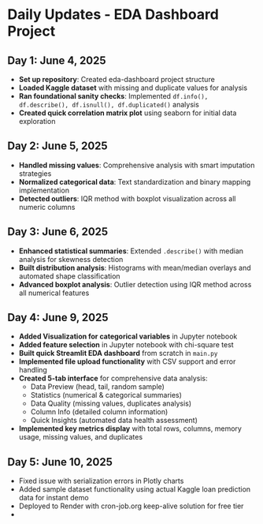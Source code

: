 # Daily Updates - EDA Dashboard Project

## Day 1: June 4, 2025
- **Set up repository**: Created eda-dashboard project structure
- **Loaded Kaggle dataset** with missing and duplicate values for analysis
- **Ran foundational sanity checks**: Implemented `df.info(), df.describe(), df.isnull(), df.duplicated()` analysis
- **Created quick correlation matrix plot** using seaborn for initial data exploration

## Day 2: June 5, 2025
- **Handled missing values**: Comprehensive analysis with smart imputation strategies
- **Normalized categorical data**: Text standardization and binary mapping implementation
- **Detected outliers**: IQR method with boxplot visualization across all numeric columns

## Day 3: June 6, 2025
- **Enhanced statistical summaries**: Extended `.describe()` with median analysis for skewness detection
- **Built distribution analysis**: Histograms with mean/median overlays and automated shape classification
- **Advanced boxplot analysis**: Outlier detection using IQR method across all numerical features

## Day 4: June 9, 2025
- **Added Visualization for categorical variables** in Jupyter notebook
- **Added feature selection** in Jupyter notebook with chi-square test
- **Built quick Streamlit EDA dashboard** from scratch in `main.py`
- **Implemented file upload functionality** with CSV support and error handling
- **Created 5-tab interface** for comprehensive data analysis:
  - Data Preview (head, tail, random sample)
  - Statistics (numerical & categorical summaries)
  - Data Quality (missing values, duplicates analysis)
  - Column Info (detailed column information)
  - Quick Insights (automated data health assessment)
- **Implemented key metrics display** with total rows, columns, memory usage, missing values, and duplicates

## Day 5: June 10, 2025
- Fixed issue with serialization errors in Plotly charts 
- Added sample dataset functionality using actual Kaggle loan prediction data for instant demo
- Deployed to Render with cron-job.org keep-alive solution for free tier
- 